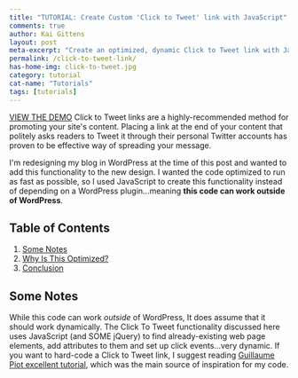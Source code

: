 ```yaml
---
title: "TUTORIAL: Create Custom 'Click to Tweet' link with JavaScript"
comments: true
author: Kai Gittens
layout: post
meta-excerpt: "Create an optimized, dynamic Click to Tweet link with JavaScript. Includes a demo and code samples."
permalink: /click-to-tweet-link/
has-home-img: click-to-tweet.jpg
category: tutorial
cat-name: "Tutorials"
tags: [tutorials]
---
```

<a href="#" class="demoLink" target="blank">VIEW THE DEMO</a>
Click to Tweet links are a highly-recommended method for promoting your site's content. Placing a link at the end of your content that politely asks readers to Tweet it through their personal Twitter accounts has proven to be effective way of spreading your message.

I'm redesigning my blog in WordPress at the time of this post and wanted to add this functionality to the new design. I wanted the code optimized to run as fast as possible, so I used JavaScript to create this functionality instead of depending on a WordPress plugin...meaning __this code can work outside of WordPress__.

<h2 style="clear:both;">Table of Contents</h2>

1. [Some Notes](#notes)
2. [Why Is This Optimized?](#optimized)
10. [Conclusion](#conclusion)

<a name="notes"></a>
## Some Notes
While this code can work *outside* of WordPress, It does assume that it should work dynamically. The Click To Tweet functionality discussed here uses JavaScript (and SOME jQuery) to find already-existing web page elements, add attributes to them and set up click events...very dynamic. If you want to hard-code a Click to Tweet link, I suggest reading [Guillaume Piot excellent tutorial](http://gpiot.com/blog/elegant-twitter-share-button-and-dialog-with-jquery/ "Read Guillaume Piot's Click to Tweet tutorial"), which was the main source of inspiration for my code.